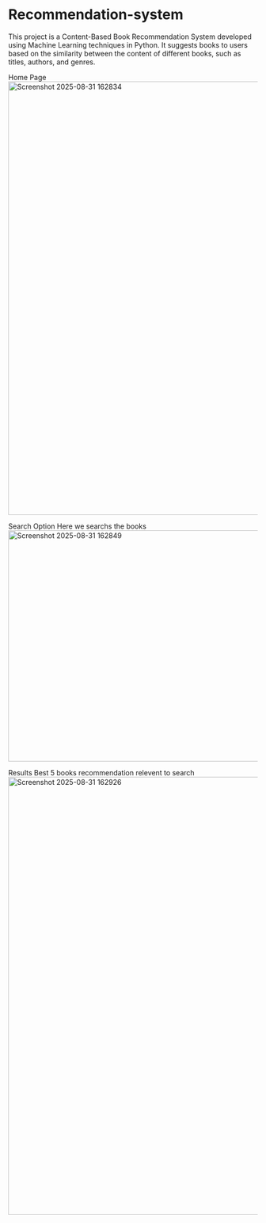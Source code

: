 # Recommendation-system
This project is a Content-Based Book Recommendation System developed using Machine Learning techniques in Python. It suggests books to users based on the similarity between the content of different books, such as titles, authors, and genres.

Home Page 
<img width="1881" height="874" alt="Screenshot 2025-08-31 162834" src="https://github.com/user-attachments/assets/098972a5-8135-46cd-987d-37a135b3801a" />

Search Option
Here we searchs the books 
<img width="1910" height="466" alt="Screenshot 2025-08-31 162849" src="https://github.com/user-attachments/assets/01f7ebbd-7555-4e92-a4d2-b7c1667e00c3" />

Results 
Best 5 books recommendation relevent to search
<img width="1894" height="883" alt="Screenshot 2025-08-31 162926" src="https://github.com/user-attachments/assets/1a6c4928-b1f6-46d8-820c-27cb1fd57ece" />
